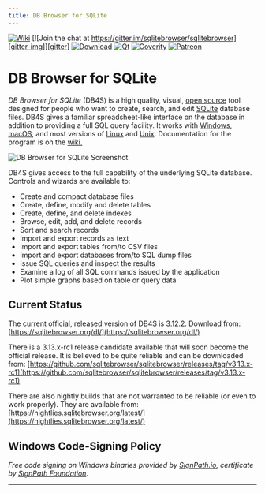 ```yaml
---
title: DB Browser for SQLite
---
```


[![Wiki][wiki-img]][wiki]
[![Join the chat at https://gitter.im/sqlitebrowser/sqlitebrowser][gitter-img]][gitter]
[![Download][download-img]][download]
[![Qt][qt-img]][qt]
[![Coverity][coverity-img]][coverity]
[![Patreon][patreon-img]][patreon]

# DB Browser for SQLite

_DB Browser for SQLite_ (DB4S) is a high quality, visual,
[open source](https://github.com/sqlitebrowser/sqlitebrowser) tool
designed for people who want to create, search, and edit 
[SQLite](https://www.sqlite.org/) database files.
DB4S gives a familiar spreadsheet-like interface on the database
in addition to providing a full SQL query facility.
It works with [Windows](./dl#windows), 
[macOS](./dl#macos), 
and most versions of [Linux](./dl#linux) 
and [Unix](./dl#freebsd).
Documentation for the program is on the [wiki.](https://github.com/sqlitebrowser/sqlitebrowser/wiki)

![DB Browser for SQLite Screenshot](/images/screenshot.png "DB Browser for SQLite Screenshot")

DB4S gives access to the full capability of the underlying SQLite database.
Controls and wizards are available to:

* Create and compact database files
* Create, define, modify and delete tables
* Create, define, and delete indexes
* Browse, edit, add, and delete records
* Sort and search records
* Import and export records as text
* Import and export tables from/to CSV files
* Import and export databases from/to SQL dump files
* Issue SQL queries and inspect the results
* Examine a log of all SQL commands issued by the application
* Plot simple graphs based on table or query data

## Current Status

The current official, released version of DB4S is 3.12.2. Download from:
[https://sqlitebrowser.org/dl/](https://sqlitebrowser.org/dl/)

There is a 3.13.x-rc1 release candidate available that will
soon become the official release.
It is believed to be quite reliable and can be downloaded from:
[https://github.com/sqlitebrowser/sqlitebrowser/releases/tag/v3.13.x-rc1](https://github.com/sqlitebrowser/sqlitebrowser/releases/tag/v3.13.x-rc1)

There are also nightly builds that are not warranted to be reliable
(or even to work properly). They are available from:
[https://nightlies.sqlitebrowser.org/latest/](https://nightlies.sqlitebrowser.org/latest/)

## Windows Code-Signing Policy

*Free code signing on Windows binaries provided by [SignPath.io](https://signpath.io/), certificate by [SignPath Foundation](https://signpath.org/).*

[gitter-img]: https://badges.gitter.im/sqlitebrowser/sqlitebrowser.svg
[gitter]: https://gitter.im/sqlitebrowser/sqlitebrowser

[download-img]: https://img.shields.io/github/downloads/sqlitebrowser/sqlitebrowser/total.svg
[download]: https://github.com/sqlitebrowser/sqlitebrowser/releases

[qt-img]: https://img.shields.io/badge/Qt-qmake-green.svg
[qt]: https://www.qt.io

[coverity-img]: https://img.shields.io/coverity/scan/11712.svg
[coverity]: https://scan.coverity.com/projects/sqlitebrowser-sqlitebrowser

[patreon-img]: https://img.shields.io/badge/donate-Patreon-coral.svg
[patreon]: https://www.patreon.com/bePatron?u=11578749

[wiki-img]: https://img.shields.io/badge/docs-Wiki-blue.svg
[wiki]: https://github.com/sqlitebrowser/sqlitebrowser/wiki


---

